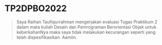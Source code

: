 # TP2DPBO2022
> Saya Raihan Taufiqurrahman mengerjakan evaluasi Tugas Praktikum 2 dalam mata kuliah Desain dan Pemrograman Berorientasi Objek untuk keberkahanNya maka saya tidak melakukan kecurangan seperti yang telah dispesifikasikan. Aamiin.
